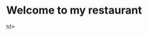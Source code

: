 <DOCTYPE html>
<html>
  <head>
    <meta charset="utf-8">
    <title>Restaurant</title>
  </head>
  <body>
    <h1>Welcome to my restaurant</h1>h1>
  </body>
</html>
